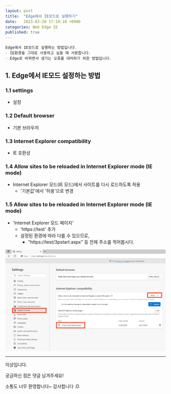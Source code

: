 ```yaml
---
layout: post
title:  "Edge에서 IE모드로 실행하기"
date:   2023-03-28 17:10:10 +0900
categories: Web Edge IE
published: true
---
```

```powershell
Edge에서 IE모드로 실행하는 방법입니다.
- IE환경을 그대로 사용하고 싶을 때 사용합니다.
- Edge로 바뀌면서 생기는 오류를 대처하기 위한 방법입니다.
```

## 1. Edge에서 IE모드 설정하는 방법

### 1.1 settings
- 설정

### 1.2 Default browser
- 기본 브라우저

### 1.3 Internet Explorer compatibility
- IE 호환성

### 1.4 Allow sites to be reloaded in Internet Explorer mode (IE mode)
- Internet Explorer 모드(IE 모드)에서 사이트를 다시 로드하도록 허용
    - '기본값'에서 '허용'으로 변경

### 1.5 Allow sites to be reloaded in Internet Explorer mode (IE mode)
- 'Internet Explorer 모드 페이지'
    - 'https://test' 추가
    - 설정된 환경에 따라 다를 수 있으므로,
        - "https://test/3pstart.aspx" 등 전체 주소를 적어봅시다.

![AutoOpenAllowedForURLs](/assets/img/Internet/Edge/Act_like_IE/Act_like_IE.png)

---

이상입니다.

궁금하신 점은 댓글 남겨주세요!

소통도 너무 환영합니다~ 감사합니다 :D